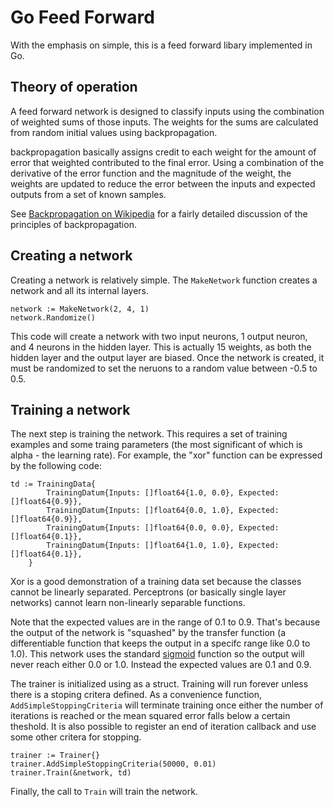 # Go Feed Forward
With the emphasis on simple, this is a feed forward libary implemented in Go.

## Theory of operation
A feed forward network is designed to classify inputs using the combination
of weighted sums of those inputs.  The weights for the sums are calculated 
from random initial values using backpropagation.  

backpropagation basically assigns credit to each weight for the amount of 
error that weighted contributed to the final error.  Using a combination
of the derivative of the error function and the magnitude of the weight, the weights
are updated to reduce the error between the inputs and expected outputs
from a set of known samples.

See [Backpropagation on Wikipedia](https://en.wikipedia.org/wiki/Backpropagation)
for a fairly detailed discussion of the principles of backpropagation.

## Creating a network
Creating a network is relatively simple.  The <code>MakeNetwork</code> function
creates a network and all its internal layers.

```golang
network := MakeNetwork(2, 4, 1)
network.Randomize()
```

This code will create a network with two input neurons, 1 output neuron, and 4
neurons in the hidden layer.  This is actually 15 weights, as both the hidden 
layer and the output layer are biased.  Once the network is created, it must be
randomized to set the neruons to a random value between -0.5 to 0.5.

## Training a network
The next step is training the network.  This requires a set of training examples
and some traing parameters (the most significant of which is alpha - the learning
rate).  For example, the "xor" function can be expressed by the following code:

```golang
td := TrainingData{
		TrainingDatum{Inputs: []float64{1.0, 0.0}, Expected: []float64{0.9}},
		TrainingDatum{Inputs: []float64{0.0, 1.0}, Expected: []float64{0.9}},
		TrainingDatum{Inputs: []float64{0.0, 0.0}, Expected: []float64{0.1}},
		TrainingDatum{Inputs: []float64{1.0, 1.0}, Expected: []float64{0.1}},
	}
```

Xor is a good demonstration of a training data set because the classes cannot be
linearly separated.  Perceptrons (or basically single layer networks) cannot 
learn non-linearly separable functions.  

Note that the expected values are in the range of 0.1 to 0.9.  That's because the 
output of the network is "squashed" by the transfer function (a differentiable 
function that keeps the output in a specifc range like 0.0 to 1.0).  This network uses
the standard [sigmoid](https://en.wikipedia.org/wiki/Sigmoid_function) function so 
the output will never reach either 0.0 or 1.0.  Instead the expected values are 0.1 and
0.9.

The trainer is initialized using as a struct.  Training will run forever unless there
is a stoping critera defined.  As a convenience function, <code>AddSimpleStoppingCriteria</code>
will terminate training once either the number of iterations is reached or the mean
squared error falls below a certain theshold.  It is also possible to register an 
end of iteration callback and use some other critera for stopping.

```golang 
trainer := Trainer{}
trainer.AddSimpleStoppingCriteria(50000, 0.01)
trainer.Train(&network, td)
```

Finally, the call to <code>Train</code> will train the network. 